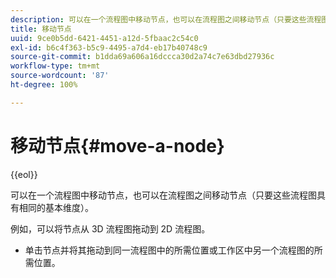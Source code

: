 ```yaml
---
description: 可以在一个流程图中移动节点，也可以在流程图之间移动节点（只要这些流程图具有相同的基本维度）。
title: 移动节点
uuid: 9ce0b5dd-6421-4451-a12d-5fbaac2c54c0
exl-id: b6c4f363-b5c9-4495-a7d4-eb17b40748c9
source-git-commit: b1dda69a606a16dccca30d2a74c7e63dbd27936c
workflow-type: tm+mt
source-wordcount: '87'
ht-degree: 100%

---
```


# 移动节点{#move-a-node}

{{eol}}

可以在一个流程图中移动节点，也可以在流程图之间移动节点（只要这些流程图具有相同的基本维度）。

例如，可以将节点从 3D 流程图拖动到 2D 流程图。

* 单击节点并将其拖动到同一流程图中的所需位置或工作区中另一个流程图的所需位置。
